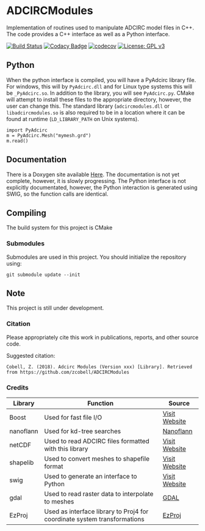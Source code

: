 # ADCIRCModules
Implementation of routines used to manipulate ADCIRC model files in C++. The code provides a C++ interface as well as a Python interface.

[![Build Status](https://travis-ci.org/zcobell/ADCIRCModules.svg?branch=master)](https://travis-ci.org/zcobell/ADCIRCModules)
[![Codacy Badge](https://api.codacy.com/project/badge/Grade/4a92371846ec42a48d0aab66ec4a0a3a)](https://www.codacy.com/app/zachary.cobell/ADCModules?utm_source=github.com&amp;utm_medium=referral&amp;utm_content=zcobell/ADCModules&amp;utm_campaign=Badge_Grade)
[![codecov](https://codecov.io/gh/zcobell/ADCIRCModules/branch/master/graph/badge.svg)](https://codecov.io/gh/zcobell/ADCIRCModules)
[![License: GPL v3](https://img.shields.io/badge/License-GPL%20v3-blue.svg)](https://www.gnu.org/licenses/gpl-3.0)

## Python
When the python interface is compiled, you will have a PyAdcirc library file. For windows, this will by `PyAdcirc.dll` and for Linux type systems this will be `_PyAdcirc.so`. In addition to the library, you will see `PyAdcirc.py`. CMake will attempt to install these files to the appropriate directory, however, the user can change this. The standard library (`adcircmodules.dll` or `libadcircmodules.so` is also required to be in a location where it can be found at runtime (`LD_LIBRARY_PATH` on Unix systems).

```
import PyAdcirc
m = PyAdcirc.Mesh("mymesh.grd")
m.read()
```
## Documentation
There is a Doxygen site available [Here](http://zcobell.github.io/ADCIRCModules/). The documentation is not yet complete, however, it is slowly progressing. The Python interface is not explicitly documentated, however, the Python interaction is generated using SWIG, so the function calls are identical. 

## Compiling
The build system for this project is CMake

### Submodules
Submodules are used in this project. You should initialize the repository using:
```
git submodule update --init
```

## Note
This project is still under development.

### Citation
Please appropriately cite this work in publications, reports, and other source code.

Suggested citation:
```
Cobell, Z. (2018). Adcirc Modules (Version xxx) [Library]. Retrieved from https://github.com/zcobell/ADCIRCModules
```


### Credits
| Library  | Function | Source |
|----------|----------|--------|
| Boost    | Used for fast file I/O | [Visit Website](http://www.boost.org/) |
| nanoflann | Used for kd-tree searches | [Nanoflann](https://github.com/jlblancoc/nanoflann) |
| netCDF   | Used to read ADCIRC files formatted with this library | [Visit Website](http://www.unidata.ucar.edu/software/netcdf/) |
| shapelib | Used to convert meshes to shapefile format | [Visit Website](http://shapelib.maptools.org/) |
| swig     | Used to generate an interface to Python | [Visit Website](http://www.swig.org/) |
| gdal     | Used to read raster data to interpolate to meshes | [GDAL](https://www.gdal.org/) |
| EzProj   | Used as interface library to Proj4 for coordinate system transformations | [EzProj](https://github.com/zcobell/EzProj) |
